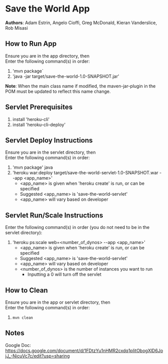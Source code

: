 # **Save the World App**
**Authors**: Adam Estrin, Angelo Cioffi, Greg McDonald, Kieran Vanderslice, Rob Misasi

## How to Run App
Ensure you are in the app directory, then  
Enter the following command(s) in order:
1. 'mvn package`   
2. 'java -jar target/save-the-world-1.0-SNAPSHOT.jar'  

**Note**: When the main class name if modified, the maven-jar-plugin in the POM must be updated to reflect this name change.  

## Servlet Prerequisites  
1. install 'heroku-cli'   
2. install 'heroku-cli-deploy'  

## Servlet Deploy Instructions
Ensure you are in the servlet directory, then  
Enter the following command(s) in order:
1. 'mvn package'  java
2. 'heroku war:deploy target/save-the-world-servlet-1.0-SNAPSHOT.war --app <app_name>'  
	* <app_name> is given when 'heroku create' is run, or can be specified  
	* Suggested <app_name> is 'save-the-world-servlet'
	* <app_name> will vary based on developer  

## Servlet Run/Scale Instructions
Enter the following command(s) in order (you do not need to be in the servlet directory):
1. 'heroku ps:scale web=<number_of_dynos> --app <app_name>'  
	* <app_name> is given when 'heroku create' is run, or can be specified  
	* Suggested <app_name> is 'save-the-world-servlet'
	* <app_name> will vary based on developer  
	* <number_of_dynos> is the number of instances you want to run  
		* Inputting a 0 will turn off the servlet  

## How to Clean
Ensure you are in the app or servlet directory, then  
Enter the following command(s) in order:
1. `mvn clean`


## Notes
Google Doc: https://docs.google.com/document/d/1FDtzYu1nHMR2cxdq1pIitObogXlD6JojJ_-NicuVc7c/edit?usp=sharing